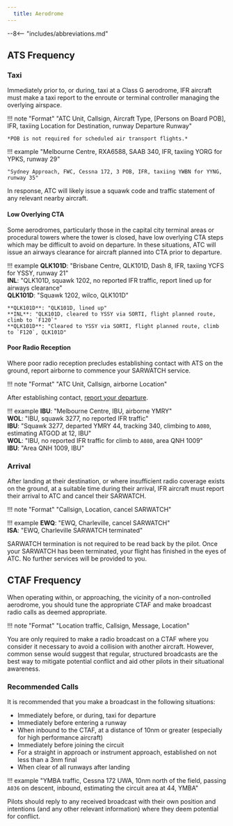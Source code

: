 ```yaml
---
  title: Aerodrome 
---
```


--8<-- "includes/abbreviations.md"

## ATS Frequency
### Taxi
Immediately prior to, or during, taxi at a Class G aerodrome, IFR aircraft must make a taxi report to the enroute or terminal controller managing the overlying airspace.

!!! note "Format"
    "<span class='placeholder'>ATC Unit</span>, <span class='placeholder'>Callsign</span>, <span class='placeholder'>Aircraft Type</span>, <span class='optional'>[<span class='placeholder'>Persons on Board</span> POB]</span>, IFR, taxiing <span class='placeholder'>Location</span> for <span class='placeholder'>Destination</span>, runway <span class='placeholder'>Departure Runway</span>"

    *POB is not required for scheduled air transport flights.*

!!! example
    "Melbourne Centre, RXA6588, SAAB 340, IFR, taxiing YORG for YPKS, runway 29"

    "Sydney Approach, FWC, Cessna 172, 3 POB, IFR, taxiing YWBN for YYNG, runway 35"

In response, ATC will likely issue a squawk code and traffic statement of any relevant nearby aircraft.

#### Low Overlying CTA
Some aerodromes, particularly those in the capital city terminal areas or procedural towers where the tower is closed, have low overlying CTA steps which may be difficult to avoid on departure. In these situations, ATC will issue an airways clearance for aircraft planned into CTA prior to departure.

!!! example
    **QLK101D**: "Brisbane Centre, QLK101D, Dash 8, IFR, taxiing YCFS for YSSY, runway 21"  
    **INL**: "QLK101D, squawk 1202, no reported IFR traffic, report lined up for airways clearance"  
    **QLK101D**: "Squawk 1202, wilco, QLK101D"  

    **QLK101D**: "QLK101D, lined up"  
    **INL**: "QLK101D, cleared to YSSY via SORTI, flight planned route, climb to `F120`"  
    **QLK101D**: "Cleared to YSSY via SORTI, flight planned route, climb to `F120`, QLK101D"

#### Poor Radio Reception
Where poor radio reception precludes establishing contact with ATS on the ground, report airborne to commence your SARWATCH service.

!!! note "Format"
    "<span class='placeholder'>ATC Unit</span>, <span class='placeholder'>Callsign</span>, airborne <span class='placeholder'>Location</span>"

After establishing contact, [report your departure](enroute.md#departure).

!!! example
    **IBU**: "Melbourne Centre, IBU, airborne YMRY"  
    **WOL**: "IBU, squawk 3277, no reported IFR traffic"  
    **IBU**: "Squawk 3277, departed YMRY 44, tracking 340, climbing to `A080`, estimating ATGOD at 12, IBU"  
    **WOL**: "IBU, no reported IFR traffic for climb to `A080`, area QNH 1009"  
    **IBU**: "Area QNH 1009, IBU"

### Arrival
After landing at their destination, or where insufficient radio coverage exists on the ground, at a suitable time during their arrival, IFR aircraft must report their arrival to ATC and cancel their SARWATCH.

!!! note "Format"
    "<span class='placeholder'>Callsign</span>, <span class='placeholder'>Location</span>, cancel SARWATCH"

!!! example
    **EWQ**: "EWQ, Charleville, cancel SARWATCH"  
    **ISA**: "EWQ, Charleville SARWATCH terminated"

SARWATCH termination is not required to be read back by the pilot. Once your SARWATCH has been terminated, your flight has finished in the eyes of ATC. No further services will be provided to you.

## CTAF Frequency
When operating within, or approaching, the vicinity of a non-controlled aerodrome, you should tune the appropriate CTAF and make broadcast radio calls as deemed appropriate.

!!! note "Format"
    "<span class='placeholder'>Location</span> traffic, <span class='placeholder'>Callsign</span>, <span class='placeholder'>Message</span>, <span class='placeholder'>Location</span>"

You are only required to make a radio broadcast on a CTAF where you consider it necessary to avoid a collision with another aircraft. However, common sense would suggest that regular, structured broadcasts are the best way to mitigate potential conflict and aid other pilots in their situational awareness.

### Recommended Calls
It is recommended that you make a broadcast in the following situations:

- Immediately before, or during, taxi for departure
- Immediately before entering a runway
- When inbound to the CTAF, at a distance of 10nm or greater (especially for high performance aircraft)
- Immediately before joining the circuit
- For a straight in approach or instrument approach, established on not less than a 3nm final
- When clear of all runways after landing

!!! example
    "YMBA traffic, Cessna 172 UWA, 10nm north of the field, passing `A036` on descent, inbound, estimating the circuit area at 44, YMBA"

Pilots should reply to any received broadcast with their own position and intentions (and any other relevant information) where they deem potential for conflict.